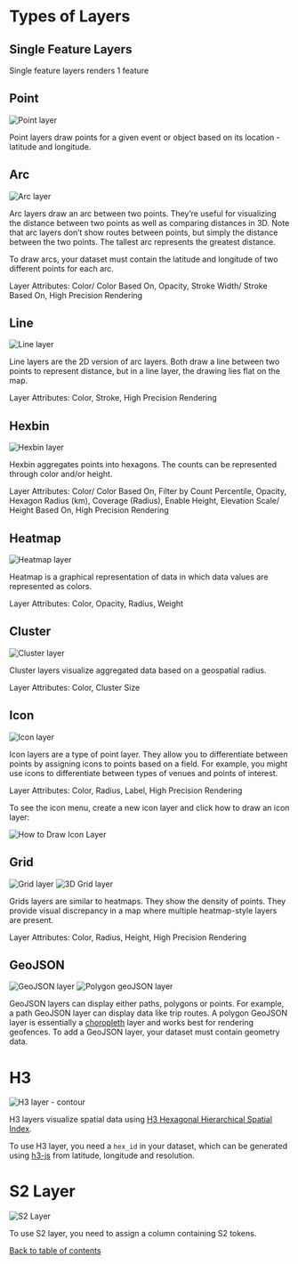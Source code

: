 # Types of Layers

## Single Feature Layers
Single feature layers renders 1 feature
## Point

![Point layer](https://d1a3f4spazzrp4.cloudfront.net/indranildeveloper-kepler.gl/documentation/image34.png "Point layer")

Point layers draw points for a given event or object based on its location - latitude and longitude.

## Arc

![Arc layer](https://d1a3f4spazzrp4.cloudfront.net/indranildeveloper-kepler.gl/documentation/c-arc-layer.png "Arc layer")

Arc layers draw an arc between two points. They’re useful for visualizing the distance between two points as well as comparing distances in 3D. Note that arc layers don’t show routes between points, but simply the distance between the two points. The tallest arc represents the greatest distance.

To draw arcs, your dataset must contain the latitude and longitude of two different points for each arc.

Layer Attributes: Color/ Color Based On, Opacity, Stroke Width/ Stroke Based On, High Precision Rendering

## Line

![Line layer](https://d1a3f4spazzrp4.cloudfront.net/indranildeveloper-kepler.gl/documentation/c-line-layer.png "Line layer")

Line layers are the 2D version of arc layers. Both draw a line between two points to represent distance, but in a line layer, the drawing lies flat on the map.

Layer Attributes: Color, Stroke, High Precision Rendering

## Hexbin

![Hexbin layer](https://d1a3f4spazzrp4.cloudfront.net/indranildeveloper-kepler.gl/documentation/c-hexbin-layer.png "Hexbin layer")

Hexbin aggregates points into hexagons. The counts can be represented through color and/or height.

Layer Attributes: Color/ Color Based On, Filter by Count Percentile, Opacity, Hexagon Radius (km), Coverage (Radius), Enable Height, Elevation Scale/ Height Based On, High Precision Rendering

## Heatmap

![Heatmap layer](https://d1a3f4spazzrp4.cloudfront.net/indranildeveloper-kepler.gl/documentation/c-heat-map.png "Heatmap layer")

Heatmap is a graphical representation of data in which data values are represented as colors.

Layer Attributes: Color, Opacity, Radius, Weight

## Cluster

![Cluster layer](https://d1a3f4spazzrp4.cloudfront.net/indranildeveloper-kepler.gl/documentation/c-cluster-layer.png "Cluster layer")

Cluster layers visualize aggregated data based on a geospatial radius.

Layer Attributes: Color, Cluster Size

## Icon

![Icon layer](https://d1a3f4spazzrp4.cloudfront.net/indranildeveloper-kepler.gl/documentation/image33.png "Icon layer")

Icon layers are a type of point layer. They allow you to differentiate between points by assigning icons to points based on a field. For example, you might use icons to differentiate between types of venues and points of interest.

Layer Attributes: Color, Radius, Label, High Precision Rendering

To see the icon menu, create a new icon layer and click how to draw an icon layer:

![How to Draw Icon Layer](https://d1a3f4spazzrp4.cloudfront.net/indranildeveloper-kepler.gl/documentation/image38.png "How to Draw Icon Layer")

## Grid

![Grid layer](https://d1a3f4spazzrp4.cloudfront.net/indranildeveloper-kepler.gl/documentation/image21.png "Grid layer")
![3D Grid layer](https://d1a3f4spazzrp4.cloudfront.net/indranildeveloper-kepler.gl/documentation/c-grid-layer.png "3D Grid layer")

Grids layers are similar to heatmaps. They show the density of points. They provide visual discrepancy in a map where multiple heatmap-style layers are present.

Layer Attributes: Color, Radius, Height, High Precision Rendering

## GeoJSON

![GeoJSON layer](https://d1a3f4spazzrp4.cloudfront.net/indranildeveloper-kepler.gl/documentation/image20.png "GeoJSON layer")
![Polygon geoJSON layer](https://d1a3f4spazzrp4.cloudfront.net/indranildeveloper-kepler.gl/documentation/image7.png "Polygon geoJSON layer")

GeoJSON layers can display either paths, polygons or points. For example, a path GeoJSON layer can display data like trip routes. A polygon GeoJSON layer is essentially a [choropleth](https://en.wikipedia.org/wiki/Choropleth_map) layer and works best for rendering geofences. To add a GeoJSON layer, your dataset must contain geometry data.

# H3

![H3 layer - contour](https://d1a3f4spazzrp4.cloudfront.net/indranildeveloper-kepler.gl/documentation/c-h3-layer.png "H3 layer")

H3 layers visualize spatial data using [H3 Hexagonal Hierarchical Spatial Index](https://eng.uber.com/h3/).

To use H3 layer, you need a `hex_id` in your dataset, which can be generated using [h3-js](https://github.com/uber/h3-js) from latitude, longitude and resolution.

# S2 Layer

![S2 Layer](https://d1a3f4spazzrp4.cloudfront.net/indranildeveloper-kepler.gl/documentation/l-s2.png 'Grid layer')

To use S2 layer, you need to assign a column containing S2 tokens.


[Back to table of contents](../README.md)
